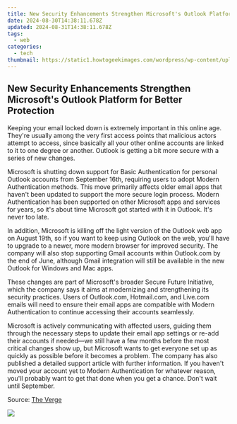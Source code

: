```yaml
---
title: New Security Enhancements Strengthen Microsoft's Outlook Platform for Better Protection
date: 2024-08-30T14:38:11.678Z
updated: 2024-08-31T14:38:11.678Z
tags:
  - web
categories:
  - tech
thumbnail: https://static1.howtogeekimages.com/wordpress/wp-content/uploads/2023/08/microsoft-outlook-2.jpg
---
```


## New Security Enhancements Strengthen Microsoft's Outlook Platform for Better Protection

Keeping your email locked down is extremely important in this online age. They're usually among the very first access points that malicious actors attempt to access, since basically all your other online accounts are linked to it to one degree or another. Outlook is getting a bit more secure with a series of new changes.

 Microsoft is shutting down support for Basic Authentication for personal Outlook accounts from September 16th, requiring users to adopt Modern Authentication methods. This move primarily affects older email apps that haven't been updated to support the more secure login process. Modern Authentication has been supported on other Microsoft apps and services for years, so it's about time Microsoft got started with it in Outlook. It's never too late.

 In addition, Microsoft is killing off the light version of the Outlook web app on August 19th, so if you want to keep using Outlook on the web, you'll have to upgrade to a newer, more modern browser for improved security. The company will also stop supporting Gmail accounts within Outlook.com by the end of June, although Gmail integration will still be available in the new Outlook for Windows and Mac apps.

 These changes are part of Microsoft's broader Secure Future Initiative, which the company says it aims at modernizing and strengthening its security practices. Users of Outlook.com, Hotmail.com, and Live.com emails will need to ensure their email apps are compatible with Modern Authentication to continue accessing their accounts seamlessly.

 Microsoft is actively communicating with affected users, guiding them through the necessary steps to update their email app settings or re-add their accounts if needed—we still have a few months before the most critical changes show up, but Microsoft wants to get everyone set up as quickly as possible before it becomes a problem. The company has also published a detailed support article with further information. If you haven't moved your account yet to Modern Authentication for whatever reason, you'll probably want to get that done when you get a chance. Don't wait until September.

 Source: [The Verge](https://www.theverge.com/2024/6/11/24175917/microsoft-outlook-security-changes-secure-future-initiative)

<ins class="adsbygoogle"
     style="display:block"
     data-ad-format="autorelaxed"
     data-ad-client="ca-pub-7571918770474297"
     data-ad-slot="1223367746"></ins>



<ins class="adsbygoogle"
     style="display:block"
     data-ad-client="ca-pub-7571918770474297"
     data-ad-slot="8358498916"
     data-ad-format="auto"
     data-full-width-responsive="true"></ins>



<!-- affiliate ads begin -->
<a href="https://store.movavi.com/affiliate.php?ACCOUNT=MOVAVI&AFFILIATE=108875&PATH=https%3A%2F%2Fwww.movavi.com%3FAFFILIATE%3D108875%26RESOURCE%3DBanner%2B728x90"><img src="https://mcusercontent.com/0885a03ded3d480dca9287f12/images/2e76fe6a-3010-1b37-7846-f34ff9c6b4ca.png" border="0"></a>
<!-- affiliate ads end -->